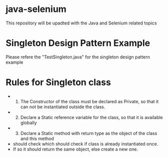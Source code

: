 # java-selenium

This repository will be upadted with the Java and Selenium related topics

# Singleton Design Pattern Example

Please refere the "TestSingleton.java" for the singleton design pattern example

# Rules for Singleton class

 * 1. The Constructor of the class must be declared as Private, so that it can not be instantiated outside the class.
 * 2. Declare a Static reference variable for the class, so that it is available globally
 * 3. Declare a Static method with return type as the object of the class and this method 
 * should check which should check if class is already instantiated once.
 * If so it should return the same object, else create a new one.
